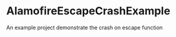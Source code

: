 AlamofireEscapeCrashExample
===========================

An example project demonstrate the crash on escape function
